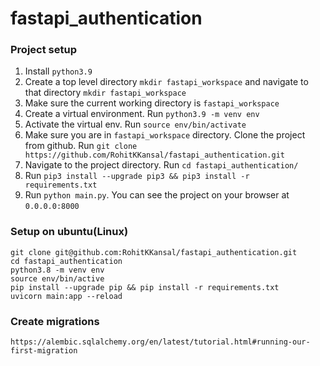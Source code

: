 # fastapi_authentication

### Project setup

1. Install `python3.9`
2. Create a top level directory `mkdir fastapi_workspace` and navigate to that directory `mkdir fastapi_workspace`
3. Make sure the current working directory is `fastapi_workspace`
4. Create a virtual environment. Run `python3.9 -m venv env`
5. Activate the virtual env. Run `source env/bin/activate`
6. Make sure you are in `fastapi_workspace` directory. Clone the project from github. Run `git clone https://github.com/RohitKKansal/fastapi_authentication.git`
7. Navigate to the project directory. Run `cd fastapi_authentication/`
8. Run `pip3 install --upgrade pip3 && pip3 install -r requirements.txt`
9. Run `python main.py`. You can see the project on your browser at `0.0.0.0:8000`

### Setup on ubuntu(Linux)
```
git clone git@github.com:RohitKKansal/fastapi_authentication.git
cd fastapi_authentication
python3.8 -m venv env
source env/bin/active
pip install --upgrade pip && pip install -r requirements.txt
uvicorn main:app --reload
```

### Create migrations
```
https://alembic.sqlalchemy.org/en/latest/tutorial.html#running-our-first-migration
```